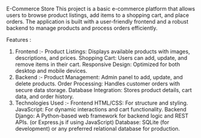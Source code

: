 E-Commerce Store
This project is a basic e-commerce platform that allows users to browse product listings, add items to a shopping cart, and place orders. The application is built with a user-friendly frontend and a robust backend to manage products and process orders efficiently.

Features :
1. Frontend :-
Product Listings: Displays available products with images, descriptions, and prices.
Shopping Cart: Users can add, update, and remove items in their cart.
Responsive Design: Optimized for both desktop and mobile devices.
2. Backend :-
Product Management: Admin panel to add, update, and delete products.
Order Processing: Handles customer orders with secure data storage.
Database Integration: Stores product details, cart data, and order history.
3. Technologies Used :-
Frontend
HTML/CSS: For structure and styling.
JavaScript: For dynamic interactions and cart functionality.
Backend
Django: A Python-based web framework for backend logic and REST APIs. (or Express.js if using JavaScript)
Database: SQLite (for development) or any preferred relational database for production.
